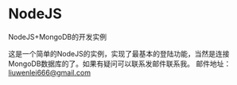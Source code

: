 NodeJS
======

NodeJS+MongoDB的开发实例

这是一个简单的NodeJS的实例，实现了最基本的登陆功能，当然是连接MongoDB数据库的了。如果有疑问可以联系发邮件联系我。
邮件地址：liuwenlei666@gmail.com

